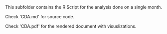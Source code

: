 This subfolder contains the R Script for the analysis done on a single month.

Check 'CDA.md' for source code.

Check 'CDA.pdf' for the rendered document with visuslizations.
